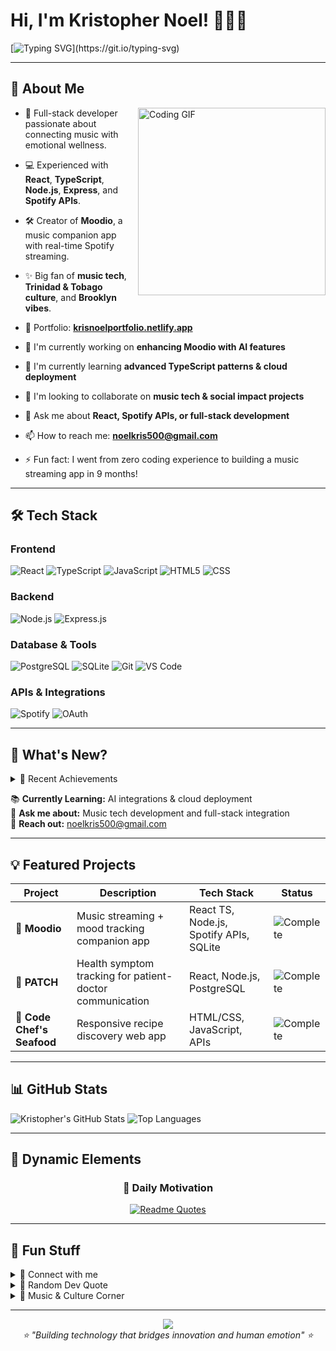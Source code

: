 # Hi, I'm Kristopher Noel! 👨🏾‍💻
[![Typing SVG](https://readme-typing-svg.demolab.com?font=Press+Start+2P&size=16&pause=1000&color=22C55E&width=900&lines=Full-stack+dev+building+music+%26+emotion+tech.)](https://git.io/typing-svg)

---

## 🚀 About Me

<img align="right" alt="Coding GIF" width="300" src="https://media.giphy.com/media/L1R1tvI9svkIWwpVYr/giphy.gif](https://media.giphy.com/media/qgQUggAC3Pfv687qPC/giphy.gif" />

- 🌟 Full-stack developer passionate about connecting music with emotional wellness.
- 💻 Experienced with **React**, **TypeScript**, **Node.js**, **Express**, and **Spotify APIs**.
- 🛠 Creator of **Moodio**, a music companion app with real-time Spotify streaming.
- ✨ Big fan of **music tech**, **Trinidad & Tobago culture**, and **Brooklyn vibes**.
- 📂 Portfolio: **[krisnoelportfolio.netlify.app](https://krisnoelportfolio.netlify.app/)**

- 🔭 I'm currently working on **enhancing Moodio with AI features**
- 🌱 I'm currently learning **advanced TypeScript patterns & cloud deployment**
- 👯 I'm looking to collaborate on **music tech & social impact projects**
- 💬 Ask me about **React, Spotify APIs, or full-stack development**
- 📫 How to reach me: **noelkris500@gmail.com**
- ⚡ Fun fact: I went from zero coding experience to building a music streaming app in 9 months!

---

## 🛠 Tech Stack

### Frontend
![React](https://img.shields.io/badge/-React-61DAFB?logo=react&logoColor=black&style=for-the-badge)
![TypeScript](https://img.shields.io/badge/-TypeScript-3178C6?logo=typescript&logoColor=white&style=for-the-badge)
![JavaScript](https://img.shields.io/badge/-JavaScript-F7DF1E?logo=javascript&logoColor=black&style=for-the-badge)
![HTML5](https://img.shields.io/badge/-HTML5-E34F26?logo=html5&logoColor=white&style=for-the-badge)
![CSS](https://img.shields.io/badge/-CSS-1572B6?logo=css3&logoColor=white&style=for-the-badge)

### Backend
![Node.js](https://img.shields.io/badge/-Node.js-339933?logo=nodedotjs&logoColor=white&style=for-the-badge)
![Express.js](https://img.shields.io/badge/-Express.js-000000?logo=express&logoColor=white&style=for-the-badge)

### Database & Tools
![PostgreSQL](https://img.shields.io/badge/-PostgreSQL-336791?logo=postgresql&logoColor=white&style=for-the-badge)
![SQLite](https://img.shields.io/badge/-SQLite-07405E?logo=sqlite&logoColor=white&style=for-the-badge)
![Git](https://img.shields.io/badge/-Git-F05032?logo=git&logoColor=white&style=for-the-badge)
![VS Code](https://img.shields.io/badge/-VS%20Code-007ACC?logo=visual-studio-code&logoColor=white&style=for-the-badge)

### APIs & Integrations
![Spotify](https://img.shields.io/badge/-Spotify%20API-1DB954?logo=spotify&logoColor=white&style=for-the-badge)
![OAuth](https://img.shields.io/badge/-OAuth%202.0-4285F4?logo=google&logoColor=white&style=for-the-badge)

---

## 📢 What's New?

<details>
<summary>🎉 Recent Achievements</summary>

- ✅ **Completed Moodio** - Full-stack music streaming app with mood tracking
- 🏆 **Built real-time Spotify integration** with Web Playback SDK
- 📚 **Mastered TypeScript** for type-safe React development
- 🚀 **Deployed first production app** with complex API integrations
- 💡 **Led team projects** using Agile methodologies at Marcy Lab

</details>

📚 **Currently Learning:** AI integrations & cloud deployment  
🎯 **Ask me about:** Music tech development and full-stack integration  
📩 **Reach out:** noelkris500@gmail.com

---

## 💡 Featured Projects

<div align="center">

| Project | Description | Tech Stack | Status |
|---------|-------------|------------|--------|
| **🎵 Moodio** | Music streaming + mood tracking companion app | React TS, Node.js, Spotify APIs, SQLite | ![Complete](https://img.shields.io/badge/Status-Complete-success) |
| **🏥 PATCH** | Health symptom tracking for patient-doctor communication | React, Node.js, PostgreSQL | ![Complete](https://img.shields.io/badge/Status-Complete-success) |
| **🦐 Code Chef's Seafood** | Responsive recipe discovery web app | HTML/CSS, JavaScript, APIs | ![Complete](https://img.shields.io/badge/Status-Complete-success) |

</div>

---

## 📊 GitHub Stats
![Kristopher's GitHub Stats](https://github-readme-stats.vercel.app/api?username=your-username&show_icons=true&theme=dark&hide_rank=true&include_all_commits=true&count_private=true)
![Top Languages](https://github-readme-stats.vercel.app/api/top-langs/?username=your-username&layout=compact&theme=dark&include_all_commits=true&count_private=true&langs_count=8)

---

## 🔮 Dynamic Elements

<div align="center">

### 💭 Daily Motivation
[![Readme Quotes](https://quotes-github-readme.vercel.app/api?type=horizontal&theme=dark&quote=From%20zero%20coding%20experience%20to%20building%20music%20streaming%20apps%20-%20anything%20is%20possible&author=Kristopher)](https://github.com/piyushsuthar/github-readme-quotes)

</div>

---

## 🌟 Fun Stuff

<details>
<summary>📱 Connect with me</summary>

<div align="center">

[![LinkedIn](https://img.shields.io/badge/LinkedIn-0077B5?style=for-the-badge&logo=linkedin&logoColor=white)](https://www.linkedin.com/in/kristhesoftwareengineer/)
[![Portfolio](https://img.shields.io/badge/Portfolio-22C55E?style=for-the-badge&logo=About.me&logoColor=white)](https://krisnoelportfolio.netlify.app/)
[![Email](https://img.shields.io/badge/Email-D14836?style=for-the-badge&logo=gmail&logoColor=white)](mailto:noelkris500@gmail.com)

</div>

</details>

<details>
<summary>💭 Random Dev Quote</summary>
<div align="center">

![Quote](https://quotes-github-readme.vercel.app/api?type=horizontal&theme=tokyonight)

</div>
</details>

<details>
<summary>🎵 Music & Culture Corner</summary>

**Brooklyn Roots:** Born and raised in Brooklyn, NY  
**Cultural Heritage:** Trinidad & Tobago family background  
**Musical Journey:** From music lover to building music streaming technology  
**Coding Vibes:** Lo-fi beats + Caribbean rhythms + focus music  
**Latest Achievement:** "Built a Spotify-quality music app in my first year coding!" 🎵

</details>

---

<div align="center">
  <img src="https://capsule-render.vercel.app/api?type=waving&color=22C55E&height=120&section=footer" />
</div>

<div align="center">
  <i>⭐️ "Building technology that bridges innovation and human emotion" ⭐️</i>
</div>
